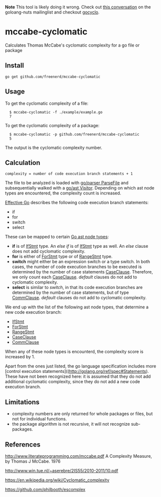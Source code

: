 **Note** This tool is likely doing it wrong. Check out [this conversation](https://groups.google.com/forum/#!topic/golang-nuts/8SB9H1D34qk) on the goloang-nuts mailinglist and checkout [gocyclo](https://github.com/fzipp/gocyclo).

# mccabe-cyclomatic

Calculates Thomas McCabe's cyclomatic complexity for a go file or package

## Install

    go get github.com/freenerd/mccabe-cyclomatic

## Usage

To get the cyclomatic complexity of a file:

```
  $ mccabe-cyclomatic -f ./example/example.go
  7
```

To get the cyclomatic complexity of a package:

```
  $ mccabe-cyclomatic -p github.com/freenerd/mccabe-cyclomatic
  5
```

The output is the cyclomatic complexity number.

## Calculation

`complexity = number of code execution branch statements + 1`

The file to be analyzed is loaded with [go/parser ParseFile](http://golang.org/pkg/go/parser/#ParseFile) and subsequentially walked with a [go/ast Visitor](http://golang.org/pkg/go/ast/#Visitor). Depending on which ast node types are encountered, the complexity count is increased.

[Effective Go](http://golang.org/doc/effective_go.html#control-structures) describes the following code execution branch statements:

- if
- for
- switch
- select

These can be mapped to certain [Go ast node types](http://golang.org/pkg/go/ast/):

- **if** is of [IfStmt](http://golang.org/pkg/go/ast/#IfStmt) type. An *else if* is of [IfStmt](http://golang.org/pkg/go/ast/#IfStmt) type as well. An *else* clause does not add cyclomatic complexity.
- **for** is either of [ForStmt](http://golang.org/pkg/go/ast/#ForStmt) type or of [RangeStmt](http://golang.org/pkg/go/ast/#RangeStmt) type.
- **switch** might either be an expression switch or a type switch. In both cases, the number of code execution branches to be executed is determined by the number of case statements [CaseClause](http://golang.org/pkg/go/ast/#CaseClause). Therefore, we only count each [CaseClause](http://golang.org/pkg/go/ast/#CaseClause). *default* clauses do not add to cyclomatic complexity.
- **select** is similar to *switch*, in that its code execution branches are determined by the number of case statements, but of type [CommClause](http://golang.org/pkg/go/ast/#CommClause). *default* clauses do not add to cyclomatic complexity.

We end up with the list of the following ast node types, that determine a new code execution branch:

- [IfStmt](http://golang.org/pkg/go/ast/#IfStmt)
- [ForStmt](http://golang.org/pkg/go/ast/#ForStmt)
- [RangeStmt](http://golang.org/pkg/go/ast/#RangeStmt)
- [CaseClause](http://golang.org/pkg/go/ast/#CaseClause)
- [CommClause](http://golang.org/pkg/go/ast/#CommClause)

When any of these node types is encounterd, the complexity score is increased by 1.

Apart from the ones just listed, the go language specification includes more [control execution statements]((http://golang.org/ref/spec#Statements). These have not been recognized here: it is assumed that they do not add additional cyclomatic complexity, since they do not add a new code execution branch.

## Limitations

- complexity numbers are only returned for whole packages or files, but not for individual functions.
- the package algorithm is not recursive, it will not recognize sub-packages.

## References

http://www.literateprogramming.com/mccabe.pdf
A Complexity Measure, by Thomas J McCabe. 1976

http://www.win.tue.nl/~aserebre/2IS55/2010-2011/10.pdf

https://en.wikipedia.org/wiki/Cyclomatic_complexity

https://github.com/philbooth/escomplex
